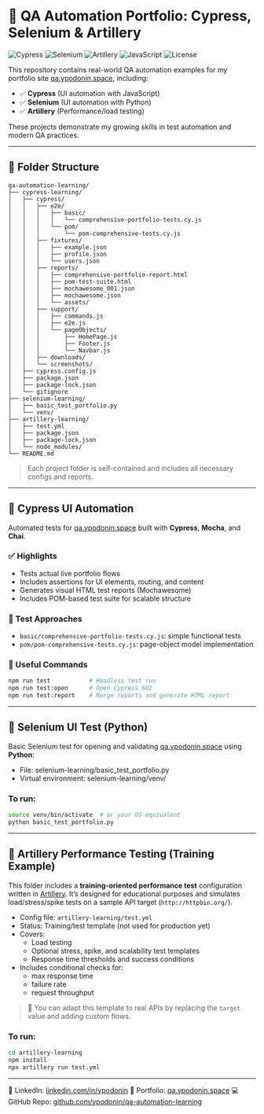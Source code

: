 # 🧪 QA Automation Portfolio: Cypress, Selenium & Artillery

![Cypress](https://img.shields.io/badge/Cypress-14.4.0-brightgreen)
![Selenium](https://img.shields.io/badge/Selenium-Python-blue)
![Artillery](https://img.shields.io/badge/Artillery-Performance-orange)
![JavaScript](https://img.shields.io/badge/JavaScript-ES6+-yellow)
![License](https://img.shields.io/badge/license-MIT-blue.svg)

This repository contains real-world QA automation examples for my portfolio site [qa.ypodonin.space](https://qa.ypodonin.space), including:

- ✅ **Cypress** (UI automation with JavaScript)
- ✅ **Selenium** (UI automation with Python)
- ✅ **Artillery** (Performance/load testing)

These projects demonstrate my growing skills in test automation and modern QA practices.

---

## 📁 Folder Structure

```
qa-automation-learning/
├── cypress-learning/
│   ├── cypress/
│   │   ├── e2e/
│   │   │   ├── basic/
│   │   │   │   └── comprehensive-portfolio-tests.cy.js
│   │   │   └── pom/
│   │   │       └── pom-comprehensive-tests.cy.js
│   │   ├── fixtures/
│   │   │   ├── example.json
│   │   │   ├── profile.json
│   │   │   └── users.json
│   │   ├── reports/
│   │   │   ├── comprehensive-portfolio-report.html
│   │   │   ├── pom-test-suite.html
│   │   │   ├── mochawesome_001.json
│   │   │   ├── mochawesome.json
│   │   │   └── assets/
│   │   ├── support/
│   │   │   ├── commands.js
│   │   │   ├── e2e.js
│   │   │   └── pageObjects/
│   │   │       ├── HomePage.js
│   │   │       ├── Footer.js
│   │   │       └── Navbar.js
│   │   ├── downloads/
│   │   └── screenshots/
│   ├── cypress.config.js
│   ├── package.json
│   ├── package-lock.json
│   └── gitignore
├── selenium-learning/
│   ├── basic_test_portfolio.py
│   └── venv/
├── artillery-learning/
│   ├── test.yml
│   ├── package.json
│   ├── package-lock.json
│   └── node_modules/
└── README.md
```

> Each project folder is self-contained and includes all necessary configs and reports.

---

## 🧪 Cypress UI Automation

Automated tests for [qa.ypodonin.space](https://qa.ypodonin.space) built with **Cypress**, **Mocha**, and **Chai**.

### ✅ Highlights

- Tests actual live portfolio flows
- Includes assertions for UI elements, routing, and content
- Generates visual HTML test reports (Mochawesome)
- Includes POM-based test suite for scalable structure

### 🔄 Test Approaches

- `basic/comprehensive-portfolio-tests.cy.js`: simple functional tests
- `pom/pom-comprehensive-tests.cy.js`: page-object model implementation

### 🔧 Useful Commands

```bash
npm run test           # Headless test run
npm run test:open      # Open Cypress GUI
npm run test:report    # Merge reports and generate HTML report
```

---

## 🐍 Selenium UI Test (Python)

Basic Selenium test for opening and validating [qa.ypodonin.space](https://qa.ypodonin.space) using **Python**:

- File: selenium-learning/basic_test_portfolio.py
- Virtual environment: selenium-learning/venv/

### To run:

```bash
source venv/bin/activate  # or your OS equivalent
python basic_test_portfolio.py
```

---

## 🚀 Artillery Performance Testing (Training Example)

This folder includes a **training-oriented performance test** configuration written in [Artillery](https://artillery.io/). It’s designed for educational purposes and simulates load/stress/spike tests on a sample API target (`http://httpbin.org/`).

- Config file: `artillery-learning/test.yml`
- Status: Training/test template (not used for production yet)
- Covers:
  - Load testing
  - Optional stress, spike, and scalability test templates
  - Response time thresholds and success conditions
- Includes conditional checks for:
  - max response time
  - failure rate
  - request throughput

> 🚧 You can adapt this template to real APIs by replacing the `target` value and adding custom flows.

### To run:

```bash
cd artillery-learning
npm install
npx artillery run test.yml
```

---

💼 LinkedIn: [linkedin.com/in/ypodonin](https://www.linkedin.com/in/ypodonin/)
🔗 Portfolio: [qa.ypodonin.space](https://qa.ypodonin.space)
💻 GitHub Repo: [github.com/ypodonin/qa-automation-learning](https://github.com/ypodonin/qa-automation-learning)
